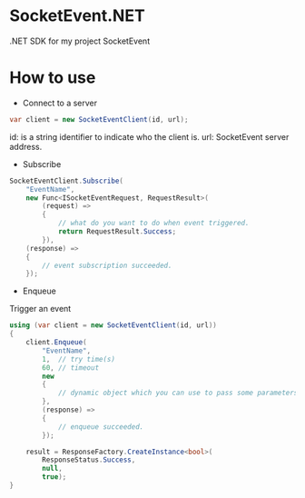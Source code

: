 SocketEvent.NET
===============
.NET SDK for my project SocketEvent

How to use
===============
- Connect to a server

```c#
var client = new SocketEventClient(id, url);
```

id: is a string identifier to indicate who the client is.
url: SocketEvent server address.

- Subscribe

```c#
SocketEventClient.Subscribe(
    "EventName",
    new Func<ISocketEventRequest, RequestResult>(
        (request) =>
        {
            // what do you want to do when event triggered.
            return RequestResult.Success;
        }),
    (response) =>
    {
        // event subscription succeeded.
    });
```

- Enqueue

Trigger an event

```c#
using (var client = new SocketEventClient(id, url))
{
    client.Enqueue(
        "EventName",
        1,  // try time(s)
        60, // timeout
        new
        {
            // dynamic object which you can use to pass some parameters.
        },
        (response) =>
        {
            // enqueue succeeded.
        });

    result = ResponseFactory.CreateInstance<bool>(
        ResponseStatus.Success,
        null,
        true);
}
```
